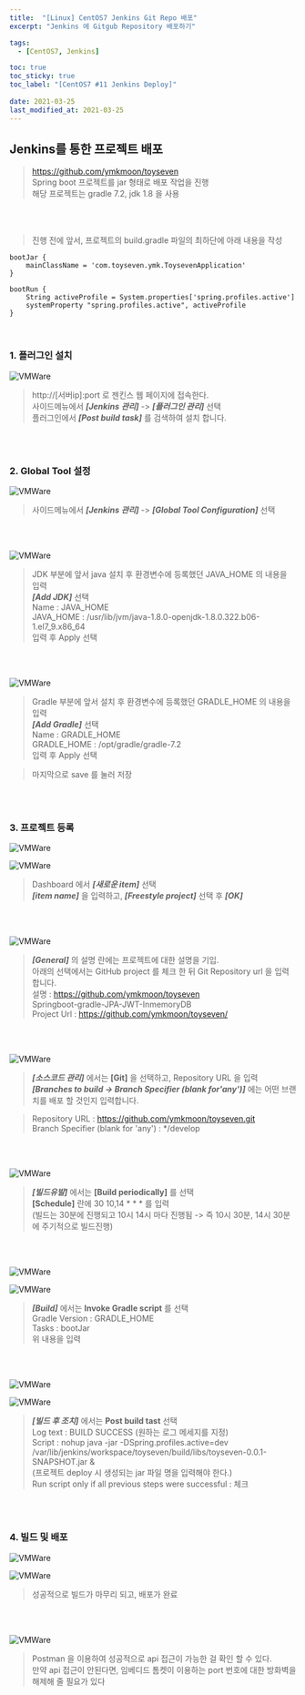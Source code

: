 ```yaml
---
title:  "[Linux] CentOS7 Jenkins Git Repo 배포"
excerpt: "Jenkins 에 Gitgub Repository 배포하기"

tags:
  - [CentOS7, Jenkins]

toc: true
toc_sticky: true
toc_label: "[CentOS7 #11 Jenkins Deploy]"
 
date: 2021-03-25
last_modified_at: 2021-03-25
---
```


## Jenkins를 통한 프로젝트 배포
> https://github.com/ymkmoon/toyseven <br>
> Spring boot 프로젝트를 jar 형태로 배포 작업을 진행 <br>
> 해당 프로젝트는 gradle 7.2, jdk 1.8 을 사용

<br><br>

> 진행 전에 앞서, 프로젝트의 build.gradle 파일의 최하단에 아래 내용을 작성

```console
bootJar {
	mainClassName = 'com.toyseven.ymk.ToysevenApplication'
}

bootRun {
	String activeProfile = System.properties['spring.profiles.active']
	systemProperty "spring.profiles.active", activeProfile
}
```

<br>



### 1. 플러그인 설치

![VMWare](/assets/image/linux/Centos_jenkins_01.PNG)

  > http://[서버ip]:port 로 젠킨스 웹 페이지에 접속한다. <br>
  > 사이드메뉴에서 ***[Jenkins 관리]*** -> ***[플러그인 관리]*** 선택 <br>
  > 플러그인에서 ***[Post build task]*** 를 검색하여 설치 합니다.

<br>
<br>

### 2. Global Tool 설정

![VMWare](/assets/image/linux/Centos_jenkins_02.PNG)

  > 사이드메뉴에서 ***[Jenkins 관리]*** -> ***[Global Tool Configuration]*** 선택 <br>

<br>
<br>


![VMWare](/assets/image/linux/Centos_jenkins_03.PNG)

  > JDK 부분에 앞서 java 설치 후 환경변수에 등록했던 JAVA_HOME 의 내용을 입력 <br>
  > ***[Add JDK]*** 선택 <br>
  > Name : JAVA_HOME<br>
  > JAVA_HOME : /usr/lib/jvm/java-1.8.0-openjdk-1.8.0.322.b06-1.el7_9.x86_64 <br>
  > 입력 후 Apply 선택

<br>
<br>

![VMWare](/assets/image/linux/Centos_jenkins_04.PNG)

  > Gradle 부분에 앞서 설치 후 환경변수에 등록했던 GRADLE_HOME 의 내용을 입력 <br>
  > ***[Add Gradle]*** 선택 <br>
  > Name : GRADLE_HOME<br>
  > GRADLE_HOME : /opt/gradle/gradle-7.2 <br>
  > 입력 후 Apply 선택

  > 마지막으로 save 를 눌러 저장

<br>
<br>

### 3. 프로젝트 등록

![VMWare](/assets/image/linux/Centos_jenkins_05.PNG)

![VMWare](/assets/image/linux/Centos_jenkins_06.PNG)

  > Dashboard 에서 ***[새로운 item]*** 선택 <br>
  > ***[item name]*** 을 입력하고, ***[Freestyle project]*** 선택 후 ***[OK]*** <br>

<br><br>

![VMWare](/assets/image/linux/Centos_jenkins_07.PNG)

  > ***[General]*** 의 설명 란에는 프로젝트에 대한 설명을 기입. <br>
  > 아래의 선택에서는 GitHub project 를 체크 한 뒤 Git Repository url 을 입력 합니다. <br>
  > 설명 : https://github.com/ymkmoon/toyseven <br>
          Springboot-gradle-JPA-JWT-InmemoryDB <br>
  > Project Url : https://github.com/ymkmoon/toyseven/

<br><br>

![VMWare](/assets/image/linux/Centos_jenkins_08.PNG)
  
  > ***[소스코드 관리]*** 에서는 **[Git]** 을 선택하고, Repository URL 을 입력 <br>
  > ***[Branches to build -> Branch Specifier (blank for'any')]*** 에는 어떤 브랜치를 배포 할 것인지 입력합니다. <br>

  > Repository URL : https://github.com/ymkmoon/toyseven.git <br>
  > Branch Specifier (blank for 'any') : */develop <br>

<br><br>

![VMWare](/assets/image/linux/Centos_jenkins_09.PNG)

  > ***[빌드유발]*** 에서는 **[Build periodically]** 를 선택 <br>
  > **[Schedule]** 란에 30 10,14 * * * 를 입력  <br>
  > (빌드는 30분에 진행되고 10시 14시 마다 진행됨
			-> 즉 10시 30분, 14시 30분에 주기적으로 빌드진행) <br>

<br><br>

![VMWare](/assets/image/linux/Centos_jenkins_10.PNG)

![VMWare](/assets/image/linux/Centos_jenkins_11.PNG)

  > ***[Build]***  에서는 **Invoke Gradle script** 를 선택 <br>
  > Gradle Version : GRADLE_HOME <br>
  > Tasks : bootJar <br>
  > 위 내용을 입력

<br><br>

![VMWare](/assets/image/linux/Centos_jenkins_12.PNG)

![VMWare](/assets/image/linux/Centos_jenkins_13.PNG)

  > ***[빌드 후 조치]*** 에서는 **Post build tast** 선택 <br>
  > Log text : BUILD SUCCESS (원하는 로그 메세지를 지정) <br>
  > Script : nohup java -jar -DSpring.profiles.active=dev /var/lib/jenkins/workspace/toyseven/build/libs/toyseven-0.0.1-SNAPSHOT.jar & <br>
  > (프로젝트 deploy 시 생성되는 jar 파일 명을 입력해야 한다.) <br>
  > Run script only if all previous steps were successful : 체크 <br>


<br><br>

### 4. 빌드 및 배포

![VMWare](/assets/image/linux/Centos_jenkins_14.PNG)


![VMWare](/assets/image/linux/Centos_jenkins_15.PNG)


  > 성공적으로 빌드가 마무리 되고, 배포가 완료 

<br><br>


![VMWare](/assets/image/linux/Centos_jenkins_16.PNG)

  > Postman 을 이용하여 성공적으로 api 접근이 가능한 걸 확인 할 수 있다. <br>
  > 만약 api 접근이 안된다면, 임베디드 톰켓이 이용하는 port 번호에 대한 방화벽을 해제해 줄 필요가 있다 <br>
  

<br><br>




